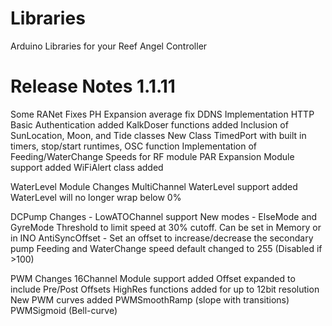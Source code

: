 Libraries
=========

Arduino Libraries for your Reef Angel Controller

Release Notes 1.1.11
========= 
Some RANet Fixes
PH Expansion average fix
DDNS Implementation
HTTP Basic Authentication added
KalkDoser functions added
Inclusion of SunLocation, Moon, and Tide classes
New Class TimedPort with built in timers, stop/start runtimes, OSC function
Implementation of Feeding/WaterChange Speeds for RF module
PAR Expansion Module support added
WiFiAlert class added

WaterLevel Module Changes
	MultiChannel WaterLevel support added
	WaterLevel will no longer wrap below 0%

DCPump Changes - 
	LowATOChannel support
	New modes - ElseMode and GyreMode 
	Threshold to limit speed at 30% cutoff. Can be set in Memory or in INO
	AntiSyncOffset - Set an offset to increase/decrease the secondary pump
	Feeding and WaterChange speed default changed to 255 (Disabled if >100)

PWM Changes
	16Channel Module support added
	Offset expanded to include Pre/Post Offsets
	HighRes functions added for up to 12bit resolution
	New PWM curves added 
		PWMSmoothRamp (slope with transitions) 
		PWMSigmoid (Bell-curve)
